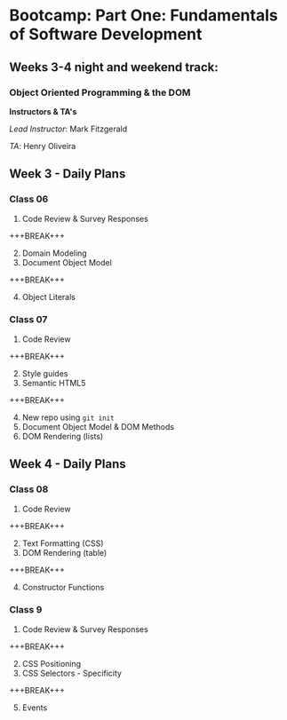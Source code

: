# Bootcamp: Part One: Fundamentals of Software Development
## Weeks 3-4 night and weekend track:
### Object Oriented Programming & the DOM
**Instructors & TA's**

*Lead Instructor*: Mark Fitzgerald

*TA*: Henry Oliveira

## Week 3 - Daily Plans
### Class 06
1. Code Review & Survey Responses

+++BREAK+++

2. Domain Modeling
3. Document Object Model

+++BREAK+++

4. Object Literals

### Class 07
1. Code Review

+++BREAK+++

2. Style guides
3. Semantic HTML5

+++BREAK+++

4. New repo using `git init`
5. Document Object Model & DOM Methods
6. DOM Rendering (lists)

## Week 4 - Daily Plans
### Class 08
1. Code Review

+++BREAK+++

2. Text Formatting (CSS)
3. DOM Rendering (table)

+++BREAK+++

4. Constructor Functions

### Class 9
1. Code Review & Survey Responses

+++BREAK+++

2. CSS Positioning
3. CSS Selectors - Specificity

+++BREAK+++

5. Events
